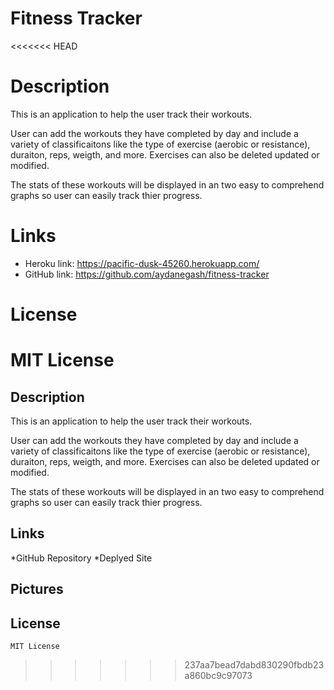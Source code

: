 # Fitness Tracker

<<<<<<< HEAD
# Description
This is an application to help the user track their workouts.

User can add the workouts they have completed by day and include a variety of classificaitons like the type of exercise (aerobic or resistance), duraiton, reps, weigth, and more. Exercises can also be deleted updated or modified.

The stats of these workouts will be displayed in an two easy to comprehend graphs so user can easily track thier progress.








# Links

  * Heroku link: https://pacific-dusk-45260.herokuapp.com/
  * GitHub link: https://github.com/aydanegash/fitness-tracker


# License 

  MIT License 
=======
## Description 

This is an application to help the user track their workouts. 

User can add the workouts they have completed by day and include a variety of classificaitons like
the type of exercise (aerobic or resistance), duraiton, reps, weigth, and more. 
Exercises can also be deleted updated or modified. 

 The stats of these workouts will be displayed in an two easy to comprehend graphs so user can easily track
 thier progress.

 ## Links 
  
  *GitHub Repository
  *Deplyed Site


## Pictures

## License 
    MIT License 
>>>>>>> 237aa7bead7dabd830290fbdb23a860bc9c97073
